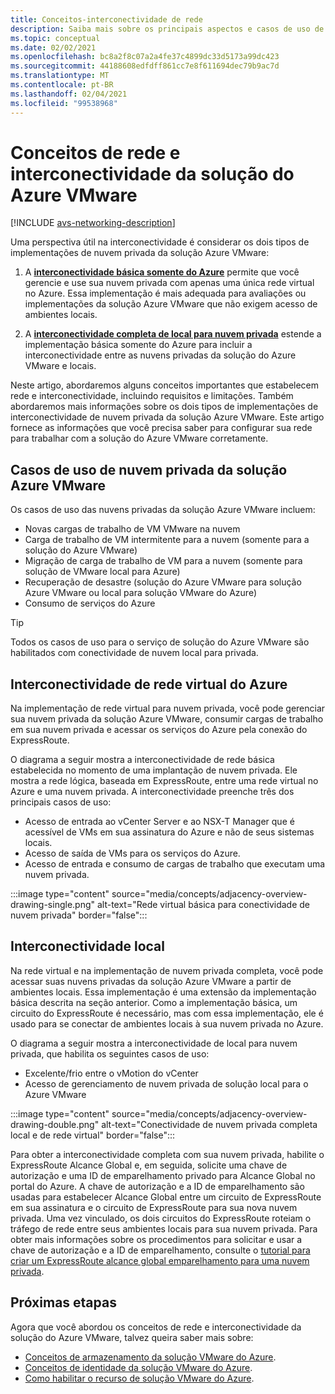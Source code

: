 ```yaml
---
title: Conceitos-interconectividade de rede
description: Saiba mais sobre os principais aspectos e casos de uso de rede e interconectividade na solução do Azure VMware.
ms.topic: conceptual
ms.date: 02/02/2021
ms.openlocfilehash: bc8a2f8c07a2a4fe37c4899dc33d5173a99dc423
ms.sourcegitcommit: 44188608edfdff861cc7e8f611694dec79b9ac7d
ms.translationtype: MT
ms.contentlocale: pt-BR
ms.lasthandoff: 02/04/2021
ms.locfileid: "99538968"
---
```

# <a name="azure-vmware-solution-networking-and-interconnectivity-concepts"></a>Conceitos de rede e interconectividade da solução do Azure VMware

[!INCLUDE [avs-networking-description](includes/azure-vmware-solution-networking-description.md)]

Uma perspectiva útil na interconectividade é considerar os dois tipos de implementações de nuvem privada da solução Azure VMware:

1. A [**interconectividade básica somente do Azure**](#azure-virtual-network-interconnectivity) permite que você gerencie e use sua nuvem privada com apenas uma única rede virtual no Azure. Essa implementação é mais adequada para avaliações ou implementações da solução Azure VMware que não exigem acesso de ambientes locais.

1. A [**interconectividade completa de local para nuvem privada**](#on-premises-interconnectivity) estende a implementação básica somente do Azure para incluir a interconectividade entre as nuvens privadas da solução do Azure VMware e locais.
 
Neste artigo, abordaremos alguns conceitos importantes que estabelecem rede e interconectividade, incluindo requisitos e limitações. Também abordaremos mais informações sobre os dois tipos de implementações de interconectividade de nuvem privada da solução Azure VMware. Este artigo fornece as informações que você precisa saber para configurar sua rede para trabalhar com a solução do Azure VMware corretamente.

## <a name="azure-vmware-solution-private-cloud-use-cases"></a>Casos de uso de nuvem privada da solução Azure VMware

Os casos de uso das nuvens privadas da solução Azure VMware incluem:
- Novas cargas de trabalho de VM VMware na nuvem
- Carga de trabalho de VM intermitente para a nuvem (somente para a solução do Azure VMware)
- Migração de carga de trabalho de VM para a nuvem (somente para solução de VMware local para Azure)
- Recuperação de desastre (solução do Azure VMware para solução Azure VMware ou local para solução VMware do Azure)
- Consumo de serviços do Azure

> [!TIP]
> Todos os casos de uso para o serviço de solução do Azure VMware são habilitados com conectividade de nuvem local para privada.

## <a name="azure-virtual-network-interconnectivity"></a>Interconectividade de rede virtual do Azure

Na implementação de rede virtual para nuvem privada, você pode gerenciar sua nuvem privada da solução Azure VMware, consumir cargas de trabalho em sua nuvem privada e acessar os serviços do Azure pela conexão do ExpressRoute. 

O diagrama a seguir mostra a interconectividade de rede básica estabelecida no momento de uma implantação de nuvem privada. Ele mostra a rede lógica, baseada em ExpressRoute, entre uma rede virtual no Azure e uma nuvem privada. A interconectividade preenche três dos principais casos de uso:
* Acesso de entrada ao vCenter Server e ao NSX-T Manager que é acessível de VMs em sua assinatura do Azure e não de seus sistemas locais. 
* Acesso de saída de VMs para os serviços do Azure. 
* Acesso de entrada e consumo de cargas de trabalho que executam uma nuvem privada.

:::image type="content" source="media/concepts/adjacency-overview-drawing-single.png" alt-text="Rede virtual básica para conectividade de nuvem privada" border="false":::

## <a name="on-premises-interconnectivity"></a>Interconectividade local

Na rede virtual e na implementação de nuvem privada completa, você pode acessar suas nuvens privadas da solução Azure VMware a partir de ambientes locais. Essa implementação é uma extensão da implementação básica descrita na seção anterior. Como a implementação básica, um circuito do ExpressRoute é necessário, mas com essa implementação, ele é usado para se conectar de ambientes locais à sua nuvem privada no Azure. 

O diagrama a seguir mostra a interconectividade de local para nuvem privada, que habilita os seguintes casos de uso:
* Excelente/frio entre o vMotion do vCenter
* Acesso de gerenciamento de nuvem privada de solução local para o Azure VMware

:::image type="content" source="media/concepts/adjacency-overview-drawing-double.png" alt-text="Conectividade de nuvem privada completa local e de rede virtual" border="false":::

Para obter a interconectividade completa com sua nuvem privada, habilite o ExpressRoute Alcance Global e, em seguida, solicite uma chave de autorização e uma ID de emparelhamento privado para Alcance Global no portal do Azure. A chave de autorização e a ID de emparelhamento são usadas para estabelecer Alcance Global entre um circuito de ExpressRoute em sua assinatura e o circuito de ExpressRoute para sua nova nuvem privada. Uma vez vinculado, os dois circuitos do ExpressRoute roteiam o tráfego de rede entre seus ambientes locais para sua nuvem privada.  Para obter mais informações sobre os procedimentos para solicitar e usar a chave de autorização e a ID de emparelhamento, consulte o [tutorial para criar um ExpressRoute alcance global emparelhamento para uma nuvem privada](tutorial-expressroute-global-reach-private-cloud.md).

## <a name="next-steps"></a>Próximas etapas 

Agora que você abordou os conceitos de rede e interconectividade da solução do Azure VMware, talvez queira saber mais sobre:

- [Conceitos de armazenamento da solução VMware do Azure](concepts-storage.md).
- [Conceitos de identidade da solução VMware do Azure](concepts-identity.md).
- [Como habilitar o recurso de solução VMware do Azure](enable-azure-vmware-solution.md).

<!-- LINKS - external -->
[enable Global Reach]: ../expressroute/expressroute-howto-set-global-reach.md

<!-- LINKS - internal -->

